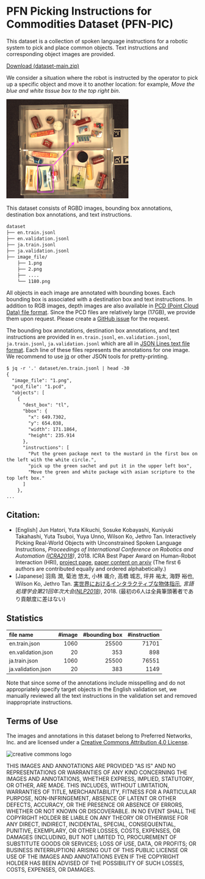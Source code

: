 # PFN Picking Instructions for Commodities Dataset (PFN-PIC)
This dataset is a collection of spoken language instructions for a robotic system to pick and place common objects. Text instructions and corresponding object images are provided.

[Download (dataset-main.zip)](https://figshare.com/articles/figure/PFN_Picking_Instructions_for_Commodities_Dataset_PFN-PIC_/23675100)

We consider a situation where the robot is instructed by the operator to pick up a specific object and move it to another location: for example, _Move the blue and white tissue box to the top right bin_.

<img src="example-annotation.png" alt="An example of image" title="An example of image and annotation" width="320" height="260">

This dataset consists of RGBD images, bounding box annotations, destination box annotations, and text instructions.

```
dataset
├── en.train.jsonl
├── en.validation.jsonl
├── ja.train.jsonl
├── ja.validation.jsonl
├── image_file/
    ├── 1.png
    ├── 2.png
    ├── ....
    └── 1180.png
```

All objects in each image are annotated with bounding boxes.
Each bounding box is associated with a destination box and text instructions.
In addition to RGB images, depth images are also available in [PCD (Point Cloud Data) file format](http://pointclouds.org/documentation/tutorials/pcd_file_format.php).  Since the PCD files are relatively large (17GB), we provide them upon request.  Please create a [GitHub issue](https://github.com/pfnet-research/picking-instruction/issues) for the request.

The bounding box annotations, destination box annotations, and text instructions are provided in `en.train.jsonl`, `en.validation.jsonl`, `ja.train.jsonl`, `ja.validation.jsonl` which are all in
[JSON Lines text file format](http://jsonlines.org/).
Each line of these files represents the annotations for one image.  We recommend to use [jq](https://stedolan.github.io/jq/) or other JSON tools for pretty-printing.

```
$ jq -r '.' dataset/en.train.jsonl | head -30
{
  "image_file": "1.png",
  "pcd_file": "1.pcd",
  "objects": [
    {
      "dest_box": "tl",
      "bbox": {
        "x": 649.7302,
        "y": 654.038,
        "width": 171.1864,
        "height": 235.914
      },
      "instructions": [
        "Put the green package next to the mustard in the first box on the left with the white circle.",
        "pick up the green sachet and put it in the upper left box",
        "Move the green and white package with asian scripture to the top left box."
      ]
    },
...
```

## Citation:
* [English] Jun Hatori, Yuta Kikuchi, Sosuke Kobayashi, Kuniyuki Takahashi, Yuta Tsuboi, Yuya Unno, Wilson Ko, Jethro Tan. 
Interactively Picking Real-World Objects with Unconstrained Spoken Language Instructions, 
_Proceedings of International Conference on Robotics and Automation ([ICRA2018](https://icra2018.org/))_, 2018. ICRA Best Paper Award on Human-Robot Interaction (HRI), [project page](https://pfnet.github.io/interactive-robot/), [paper content on arxiv](https://arxiv.org/abs/1710.06280) 
(The first 6 authors are contributed equally and ordered alphabetically.)
* [Japanese] 羽鳥 潤, 菊池 悠太, 小林 颯介, 高橋 城志, 坪井 祐太, 海野 裕也, Wilson Ko, Jethro Tan. [実世界におけるインタラクティブな物体指示](http://anlp.jp/proceedings/annual_meeting/2018/pdf_dir/C5-1.pdf), _言語処理学会第21回年次大会([NLP2018](http://www.anlp.jp/nlp2018/))_, 2018.
(最初の6人は全員筆頭著者であり貢献度に差はない)

## Statistics
| file name | #image | #bounding box | #instruction|
|:---|---:|---:|---:|
|en.train.json| 1060 | 25500 | 71701|
|en.validation.json| 20 | 353| 898 |
|ja.train.json| 1060 | 25500 | 76551 |
|ja.validation.json| 20 | 383 | 1149 |

Note that since some of the annotations include misspelling and do not appropriately specify target objects in the English validation set, we manually reviewed all the text instructions in the validation set and removed inappropriate instructions.

## 

## Terms of Use
The images and annotations in this dataset belong to Preferred Networks, Inc. and 
are licensed under a [Creative Commons Attribution 4.0 License](https://creativecommons.org/licenses/by/4.0/legalcode).

![creative commons logo](https://mirrors.creativecommons.org/presskit/logos/cc.logo.png)

THIS IMAGES AND ANNOTATIONS ARE PROVIDED "AS IS" AND NO REPRESENTATIONS OR WARRANTIES OF ANY KIND CONCERNING THE IMAGES AND ANNOTATIONS, WHETHER EXPRESS, IMPLIED, STATUTORY, OR OTHER, ARE MADE. THIS INCLUDES, WITHOUT LIMITATION, WARRANTIES OF TITLE, MERCHANTABILITY, FITNESS FOR A PARTICULAR PURPOSE, NON-INFRINGEMENT, ABSENCE OF LATENT OR OTHER DEFECTS, ACCURACY, OR THE PRESENCE OR ABSENCE OF ERRORS, WHETHER OR NOT KNOWN OR DISCOVERABLE. 
IN NO EVENT SHALL THE COPYRIGHT HOLDER BE LIABLE ON ANY THEORY OR OTHERWISE FOR ANY DIRECT, INDIRECT, INCIDENTAL, SPECIAL, CONSEQUENTIAL, PUNITIVE, EXEMPLARY, OR OTHER LOSSES, COSTS, EXPENSES, OR DAMAGES (INCLUDING, BUT NOT LIMITED TO, PROCUREMENT OF SUBSTITUTE GOODS OR SERVICES; LOSS OF USE, DATA, OR PROFITS; OR BUSINESS INTERRUPTION) ARISING OUT OF THIS PUBLIC LICENSE OR USE OF THE IMAGES AND ANNOTATIONS EVEN IF THE COPYRIGHT HOLDER HAS BEEN ADVISED OF THE POSSIBILITY OF SUCH LOSSES, COSTS, EXPENSES, OR DAMAGES.

